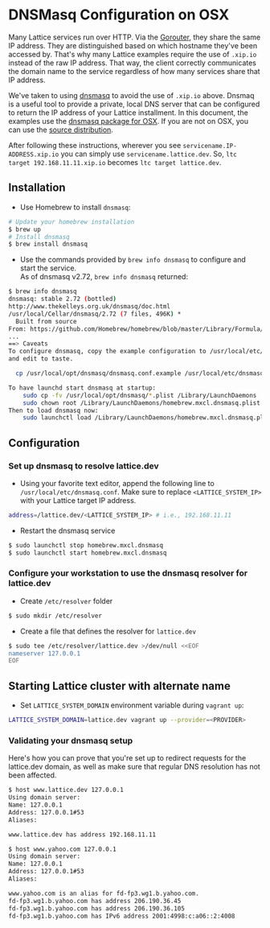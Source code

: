 # DNSMasq Configuration on OSX

Many Lattice services run over HTTP. Via the [Gorouter](https://github.com/cloudfoundry/gorouter), they share the same IP address. They are distinguished based on which hostname they've been accessed by. That's why many Lattice examples require the use of `.xip.io` instead of the raw IP address. That way, the client correctly communicates the domain name to the service regardless of how many services share that IP address.

We've taken to using [dnsmasq](http://www.thekelleys.org.uk/dnsmasq/doc.html) to avoid the use of `.xip.io` above. Dnsmaq is a useful tool to provide a private, local DNS server that can be configured to return the IP address of your Lattice installment. In this document, the examples use the [dnsmasq package for OSX](http://passingcuriosity.com/2013/dnsmasq-dev-osx/). If you are not on OSX, you can use the [source distribution](http://www.thekelleys.org.uk/dnsmasq/).

After following these instructions, wherever you see `servicename.IP-ADDRESS.xip.io` you can simply use `servicename.lattice.dev`. So, `ltc target 192.168.11.11.xip.io` becomes `ltc target lattice.dev`.

## Installation 

- Use Homebrew to install `dnsmasq`:

```bash
# Update your homebrew installation
$ brew up
# Install dnsmasq
$ brew install dnsmasq
```

- Use the commands provided by `brew info dnsmasq` to configure and start the service.<br>
  As of dnsmasq v2.72, `brew info dnsmasq` returned:

```bash
$ brew info dnsmasq
dnsmasq: stable 2.72 (bottled)
http://www.thekelleys.org.uk/dnsmasq/doc.html
/usr/local/Cellar/dnsmasq/2.72 (7 files, 496K) *
  Built from source
From: https://github.com/Homebrew/homebrew/blob/master/Library/Formula/dnsmasq.rb
...
==> Caveats
To configure dnsmasq, copy the example configuration to /usr/local/etc/dnsmasq.conf
and edit to taste.

  cp /usr/local/opt/dnsmasq/dnsmasq.conf.example /usr/local/etc/dnsmasq.conf

To have launchd start dnsmasq at startup:
    sudo cp -fv /usr/local/opt/dnsmasq/*.plist /Library/LaunchDaemons
    sudo chown root /Library/LaunchDaemons/homebrew.mxcl.dnsmasq.plist
Then to load dnsmasq now:
    sudo launchctl load /Library/LaunchDaemons/homebrew.mxcl.dnsmasq.plist
```

## Configuration

### Set up dnsmasq to resolve lattice.dev
- Using your favorite text editor, append the following line to `/usr/local/etc/dnsmasq.conf`. Make sure to replace `<LATTICE_SYSTEM_IP>` with your Lattice target IP address.

```bash
address=/lattice.dev/<LATTICE_SYSTEM_IP> # i.e., 192.168.11.11
```

- Restart the dnsmasq service

```bash
$ sudo launchctl stop homebrew.mxcl.dnsmasq
$ sudo launchctl start homebrew.mxcl.dnsmasq
```

### Configure your workstation to use the dnsmasq resolver for lattice.dev
- Create `/etc/resolver` folder

```bash
$ sudo mkdir /etc/resolver
```

- Create a file that defines the resolver for `lattice.dev`

```bash
$ sudo tee /etc/resolver/lattice.dev >/dev/null <<EOF
nameserver 127.0.0.1
EOF
```

## Starting Lattice cluster with alternate name
- Set `LATTICE_SYSTEM_DOMAIN` environment variable during `vagrant up`:

```bash
LATTICE_SYSTEM_DOMAIN=lattice.dev vagrant up --provider=<PROVIDER> 
```

### Validating your dnsmasq setup
Here's how you can prove that you're set up to redirect requests for the lattice.dev domain, as well as make sure that regular DNS resolution has not been affected.

```bash
$ host www.lattice.dev 127.0.0.1
Using domain server:
Name: 127.0.0.1
Address: 127.0.0.1#53
Aliases: 

www.lattice.dev has address 192.168.11.11
```

```bash
$ host www.yahoo.com 127.0.0.1
Using domain server:
Name: 127.0.0.1
Address: 127.0.0.1#53
Aliases: 

www.yahoo.com is an alias for fd-fp3.wg1.b.yahoo.com.
fd-fp3.wg1.b.yahoo.com has address 206.190.36.45
fd-fp3.wg1.b.yahoo.com has address 206.190.36.105
fd-fp3.wg1.b.yahoo.com has IPv6 address 2001:4998:c:a06::2:4008
```
